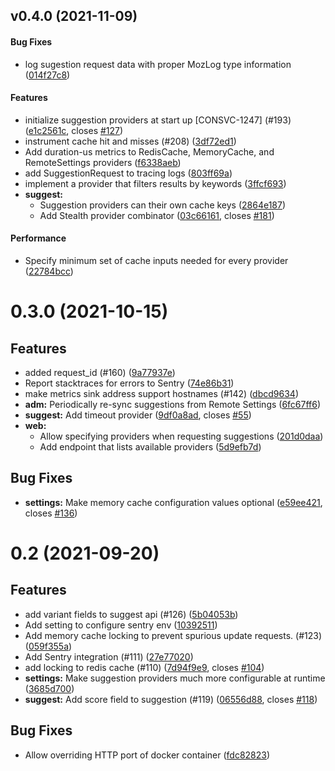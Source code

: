 <a name="v0.4.0"></a>
## v0.4.0 (2021-11-09)


#### Bug Fixes

*   log sugestion request data with proper MozLog type information ([014f27c8](014f27c8))

#### Features

*   initialize suggestion providers at start up [CONSVC-1247] (#193) ([e1c2561c](e1c2561c), closes [#127](127))
*   instrument cache hit and misses (#208) ([3df72ed1](3df72ed1))
*   Add duration-us metrics to RedisCache, MemoryCache, and RemoteSettings providers ([f6338aeb](f6338aeb))
*   add SuggestionRequest to tracing logs ([803ff69a](803ff69a))
*   implement a provider that filters results by keywords ([3ffcf693](3ffcf693))
* **suggest:**
  *  Suggestion providers can their own cache keys ([2864e187](2864e187))
  *  Add Stealth provider combinator ([03c66161](03c66161), closes [#181](181))

#### Performance

*   Specify minimum set of cache inputs needed for every provider ([22784bcc](22784bcc))



<a name="0.3.0"></a>

# 0.3.0 (2021-10-15)

## Features

- added request_id (#160) ([9a77937e](9a77937e))
- Report stacktraces for errors to Sentry ([74e86b31](74e86b31))
- make metrics sink address support hostnames (#142) ([dbcd9634](dbcd9634))
- **adm:**  Periodically re-sync suggestions from Remote Settings ([6fc67ff6](6fc67ff6))
- **suggest:**  Add timeout provider ([9df0a8ad](9df0a8ad), closes [#55](55))
- **web:**
  - Allow specifying providers when requesting suggestions ([201d0daa](201d0daa))
  - Add endpoint that lists available providers ([5d9efb7d](5d9efb7d))

## Bug Fixes

- **settings:**  Make memory cache configuration values optional ([e59ee421](e59ee421), closes [#136](136))

<a name="0.2"></a>

# 0.2 (2021-09-20)

## Features

- add variant fields to suggest api (#126) ([5b04053b](5b04053b))
- Add setting to configure sentry env ([10392511](10392511))
- Add memory cache locking to prevent spurious update requests. (#123)
  ([059f355a](059f355a))
- Add Sentry integration (#111) ([27e77020](27e77020))
- add locking to redis cache (#110) ([7d94f9e9](7d94f9e9), closes [#104](104))
- **settings:** Make suggestion providers much more configurable at runtime
  ([3685d700](3685d700))
- **suggest:** Add score field to suggestion (#119) ([06556d88](06556d88),
  closes [#118](118))

## Bug Fixes

- Allow overriding HTTP port of docker container ([fdc82823](fdc82823))
